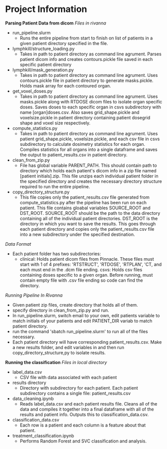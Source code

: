 # Project Information

**Parsing Patient Data from dicom**
*Files in rivanna*
- run_pipeline.slurm
	- Runs the entire pipeline from start to finish on list of patients in a given patient directory specified in the file.
- lymphkill/structure_loading.py
	- Takes in path to patient directory as command line agrument. Parses patient dicom info and creates contours.pickle file saved in each specific patient directory
- lymphkill/mask_generation.py
	- Takes in path to patient directory as command line agrument. Uses contours.pickle file in patient directory to generate masks.pickle. Holds mask array for each contoured organ. 
- get_voxel_doses.py
	- Takes in path to patient directory as command line agrument. Uses masks.pickle along with RTDOSE dicom files to isolate organ specific doses. Saves doses to each specific organ in csvs subdirectory with name [organ]doses.csv. Also saves grid_shape.pickle and voxelsize.pickle in patient directory containing patient dosegrid shape and voxel size respectively.
- compute_statistics.py
	- Takes in path to patient directory as command line agrument. Uses patient grid_shape.pickle, voxelsize.pickle, and each csv file in csvs subdirectory to calculate dosimetry statistics for each organ.  Compiles statistics for all organs into a single dataframe and saves the output to patient_results.csv in patient directory.
- clean_from_zip.py
	- File has global variable PARENT_PATH.  This should contain path to directory which holds each patient's dicom info in a zip file named [patient initials].zip.  This file unzips each individual patient folder in the specified directory and creates the necessary directory structure required to run the entire pipeline.
- copy_directory_structure.py
	- This file copies only the patient_results.csv file generated from compute_statistics.py after the pipeline has been run on each patient. This file contains gloabal variables SOURCE_ROOT and DST_ROOT. SOURCE_ROOT should be the path to the data directory containing all of the individual patient directories.  DST_ROOT is the directory in which you want to save the results.  This goes through each patient directory and copies only the patient_results.csv file into a new subdirectory under the specified destination.

*Data Format*
- Each patient folder has two subdirectories:
	- clinical: Holds patient dicom files from Pinnacle.  These files must start with 1 of 4 prefixes: 'RTSTRUCT', 'RTDOSE', 'RTPLAN', 'CT, and each must end in the .dcm file ending. 
	csvs: Holds csv files containing doses specific to a given organ.  Before running, must contain empty file with .csv file ending so code can find the directory.


*Running Pipeline In Rivanna*
-	Given patient zip files, create directory that holds all of them.
- specify directory in clean_from_zip.py and run.
- In run_pipeline.slurm, switch email to your own, edit patients variable to match initials of your patients and edit PATIENT_DIR variab to match patient directory.
- run the command 'sbatch run_pipeline.slurm' to run all of the files necessary. 
- Each patient directory will have corresponding patient_results.csv.  Make a new results folder, and edit variables in and then run copy_directory_structure,py to isolate results.



**Running the classification**
*Files in local directory*
- label_data.csv
	- CSV file with data associated with each patient
- results directory
	- Directory with subdirectory for each patient.  Each patient subdirectory contains a single file: patient_results.csv
- data_cleaning.ipynb
	- Reads label_data.csv and each patient results file.  Cleans all of the data and compiles it together into a final dataframe with all of the results and patient info. Outputs this to classification_data.csv.
- classification_data.csv
	- Each row is a patient and each column is a feature about that patient.
- treatment_classification.ipynb
	- Performs Random Forest and SVC classification and analysis.

